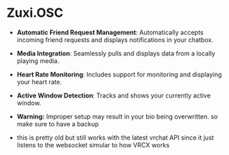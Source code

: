 # Zuxi.OSC

- **Automatic Friend Request Management**: Automatically accepts incoming friend requests and displays notifications in
  your chatbox.
- **Media Integration**: Seamlessly pulls and displays data from a locally playing media.
- **Heart Rate Monitoring**: Includes support for monitoring and displaying your heart rate.
- **Active Window Detection**: Tracks and shows your currently active window.

- **Warning:** Improper setup may result in your bio being overwritten. so make sure to have a backup

- this is pretty old but still works with the latest vrchat API since it just listens to the websocket simular to how
  VRCX works
